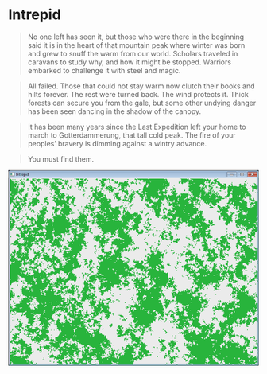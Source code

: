 # Intrepid

> No one left has seen it, but those who were there in the beginning said it is in the heart of that mountain peak where winter was born and grew to snuff the warm from our world. Scholars traveled in caravans to study why, and how it might be stopped. Warriors embarked to challenge it with steel and magic.

> All failed. Those that could not stay warm now clutch their books and hilts forever. The rest were turned back. The wind protects it. Thick forests can secure you from the gale, but some other undying danger has been seen dancing in the shadow of the canopy.

> It has been many years since the Last Expedition left your home to march to Gotterdammerung, that tall cold peak. The fire of your peoples’ bravery is dimming against a wintry advance.

> You must find them.

!["World Map"](pics/map.png)
